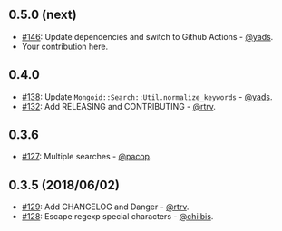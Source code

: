 ## 0.5.0 (next)
* [#146](https://github.com/mongoid/mongoid_search/pull/146): Update dependencies and switch to Github Actions - [@yads](https://github.com/yads).
* Your contribution here.

## 0.4.0

* [#138](https://github.com/mongoid/mongoid_search/pull/138): Update `Mongoid::Search::Util.normalize_keywords` - [@yads](https://github.com/yads).
* [#132](https://github.com/mongoid/mongoid_search/pull/132): Add RELEASING and CONTRIBUTING - [@rtrv](https://github.com/rtrv).

## 0.3.6

* [#127](https://github.com/mongoid/mongoid_search/pull/127): Multiple searches - [@pacop](https://github.com/pacop).

## 0.3.5 (2018/06/02)

* [#129](https://github.com/mongoid/mongoid_search/pull/128): Add CHANGELOG and Danger - [@rtrv](https://github.com/rtrv).
* [#128](https://github.com/mongoid/mongoid_search/pull/128): Escape regexp special characters - [@chiibis](https://github.com/chiibis).
